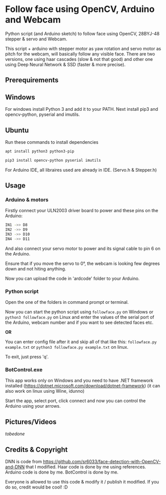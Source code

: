 # Follow face using OpenCV, Arduino and Webcam
Python script (and Arduino sketch) to follow face using OpenCV, 28BYJ-48 stepper & servo and Webcam.

This script + arduino with stepper motor as yaw rotation and servo motor as pitch for the webcam, will basically follow any visible face.
There are two versions, one using haar cascades (slow & not that good) and other one using Deep Neural Network & SSD (faster & more precise).

## Prerequirements

## Windows
For windows install Python 3 and add it to your PATH. Next install pip3 and opencv-python, pyserial and imutils.

## Ubuntu
Run these commands to install dependencies

```bash
apt install python3 python3-pip

pip3 install opencv-python pyserial imutils
```

For Arduino IDE, all libraires used are already in IDE. (Servo.h & Stepper.h)

## Usage

### Arduino & motors

Firstly connect your ULN2003 driver board to power and these pins on the Arduino:

```bash
IN1 ->> D8
IN2 ->> D9
IN3 ->> D10
IN4 ->> D11
```
And also connect your servo motor to power and its signal cable to pin 6 on the Arduino.

Ensure that if you move the servo to 0°, the webcam is looking few degrees down and not hiting anything.

Now you can upload the code in 'ardcode' folder to your Arduino.

### Python script

Open the one of the folders in command prompt or terminal.

Now you can start the python script using `followface.py` on Windows or `python3 followface.py` on Linux and enter the values of the serial port of the Arduino, webcam number and if you want to see detected faces etc.

**OR**

You can enter config file after it and skip all of that like this: `followface.py example.txt` or `python3 followface.py example.txt` on linux.

To exit, just press 'q'.

### BotControl.exe

This app works only on Windows and you need to have .NET framework installed (https://dotnet.microsoft.com/download/dotnet-framework) (it can also work on linux using Wine, idunno)

Start the app, select port, click connect and now you can control the Arduino using your arrows.

## Pictures/Videos
*tobedone*

## Credits & Copyright

DNN is code from https://github.com/sr6033/face-detection-with-OpenCV-and-DNN that I modified.
Haar code is done by me using references.
Arduino code is done by me.
BotControl is done by me.

Everyone is allowed to use this code & modify it / publish it modified. If you do so, credit would be cool! :D
